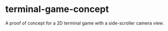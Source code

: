 # terminal-game-concept
A proof of concept for a 2D terminal game with a side-scroller camera view.

